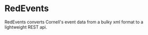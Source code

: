 # RedEvents

RedEvents converts Cornell's event data from a bulky xml format to a lightweight REST api.
